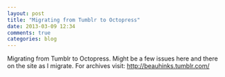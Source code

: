 ```yaml
---
layout: post
title: "Migrating from Tumblr to Octopress"
date: 2013-03-09 12:34
comments: true
categories: blog
---
```


Migrating from Tumblr to Octopress. Might be a few issues here and there on the site as I migrate.
For archives visit:
http://beauhinks.tumblr.com/
